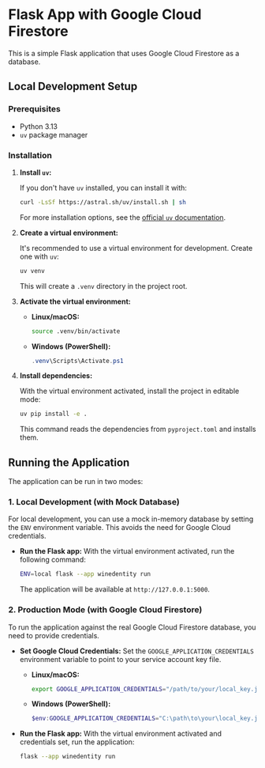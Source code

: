 # Flask App with Google Cloud Firestore

This is a simple Flask application that uses Google Cloud Firestore as a database. 

## Local Development Setup

### Prerequisites

*   Python 3.13
*   `uv` package manager

### Installation

1.  **Install `uv`:**

    If you don't have `uv` installed, you can install it with:

    ```bash
    curl -LsSf https://astral.sh/uv/install.sh | sh
    ```

    For more installation options, see the [official `uv` documentation](https://docs.astral.sh/uv/getting-started/installation/).

2.  **Create a virtual environment:**

    It's recommended to use a virtual environment for development. Create one with `uv`:

    ```bash
    uv venv
    ```

    This will create a `.venv` directory in the project root.

3.  **Activate the virtual environment:**

    *   **Linux/macOS:**
        ```bash
        source .venv/bin/activate
        ```
    *   **Windows (PowerShell):**
        ```powershell
        .venv\Scripts\Activate.ps1
        ```

4.  **Install dependencies:**

    With the virtual environment activated, install the project in editable mode:

    ```bash
    uv pip install -e .
    ```
    This command reads the dependencies from `pyproject.toml` and installs them.

## Running the Application

The application can be run in two modes:

### 1. Local Development (with Mock Database)

For local development, you can use a mock in-memory database by setting the `ENV` environment variable. This avoids the need for Google Cloud credentials.

*   **Run the Flask app:**
    With the virtual environment activated, run the following command:

    ```bash
    ENV=local flask --app winedentity run
    ```

    The application will be available at `http://127.0.0.1:5000`.

### 2. Production Mode (with Google Cloud Firestore)

To run the application against the real Google Cloud Firestore database, you need to provide credentials.

*   **Set Google Cloud Credentials:**
    Set the `GOOGLE_APPLICATION_CREDENTIALS` environment variable to point to your service account key file.

    *   **Linux/macOS:**
        ```bash
        export GOOGLE_APPLICATION_CREDENTIALS="/path/to/your/local_key.json"
        ```

    *   **Windows (PowerShell):**
        ```powershell
        $env:GOOGLE_APPLICATION_CREDENTIALS="C:\path\to\your\local_key.json"
        ```

*   **Run the Flask app:**
    With the virtual environment activated and credentials set, run the application:

    ```bash
    flask --app winedentity run
    ```
